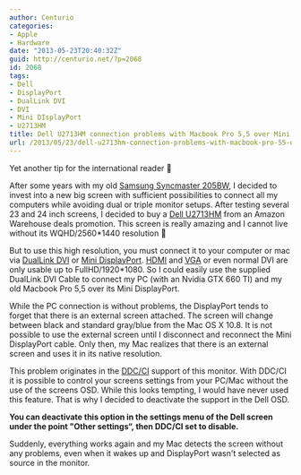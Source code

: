 ```yaml
---
author: Centurio
categories:
- Apple
- Hardware
date: "2013-05-23T20:40:32Z"
guid: http://centurio.net/?p=2068
id: 2068
tags:
- Dell
- DisplayPort
- DualLink DVI
- DVI
- Mini DIsplayPort
- U2713HM
title: Dell U2713HM connection problems with Macbook Pro 5,5 over Mini DisplayPort
url: /2013/05/23/dell-u2713hm-connection-problems-with-macbook-pro-55-over-mini-displayport/
---
```

Yet another tip for the international reader 🙂

After some years with my old [Samsung Syncmaster 205BW](http://www.amazon.de/gp/product/B000F9SNIW), I decided to invest into a new big screen with sufficient possibilities to connect all my computers while avoiding dual or triple monitor setups. After testing several 23 and 24 inch screens, I decided to buy a [Dell U2713HM](http://www.amazon.de/gp/product/B0091ME4A0) from an Amazon Warehouse deals promotion. This screen is really amazing and I cannot live without its WQHD/2560*1440 resolution 🙂

But to use this high resolution, you must connect it to your computer or mac via [DualLink DVI](http://en.wikipedia.org/wiki/Digital_Visual_Interface#Connector) or [Mini DisplayPort](http://en.wikipedia.org/wiki/Mini_displayport). [HDMI](http://en.wikipedia.org/wiki/HDMI) and [VGA](http://en.wikipedia.org/wiki/VGA) or even normal DVI are only usable up to FullHD/1920*1080. So I could easily use the supplied DualLink DVI Cable to connect my PC (with an Nvidia GTX 660 TI) and my old Macbook Pro 5,5 over its Mini DisplayPort.

While the PC connection is without problems, the DisplayPort tends to forget that there is an external screen attached. The screen will change between black and standard gray/blue from the Mac OS X 10.8. It is not possible to use the external screen until I disconnect and reconnect the Mini DisplayPort cable. Only then, my Mac realizes that there is an external screen and uses it in its native resolution.

This problem originates in the [DDC/CI](http://en.wikipedia.org/wiki/Display_Data_Channel) support of this monitor. With DDC/CI it is possible to control your screens settings from your PC/Mac without the use of the screens OSD. While this looks tempting, I would have never used this feature. That is why I decided to deactivate the support in the Dell OSD.

**You can deactivate this option in the settings menu of the Dell screen under the point "Other settings&#8220;, then DDC/CI set to disable.**

Suddenly, everything works again and my Mac detects the screen without any problems, even when it wakes up and DisplayPort wasn't selected as source in the monitor.